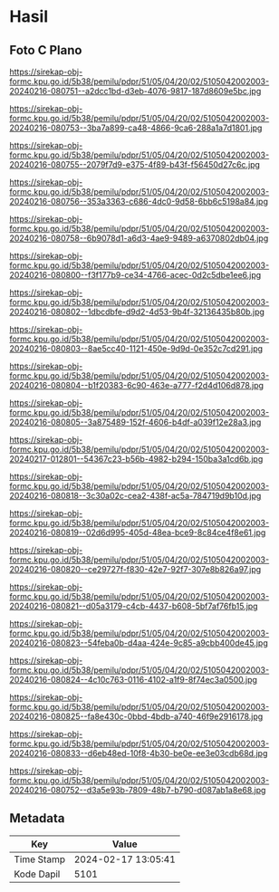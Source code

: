 # Hasil

## Foto C Plano

https://sirekap-obj-formc.kpu.go.id/5b38/pemilu/pdpr/51/05/04/20/02/5105042002003-20240216-080751--a2dcc1bd-d3eb-4076-9817-187d8609e5bc.jpg

https://sirekap-obj-formc.kpu.go.id/5b38/pemilu/pdpr/51/05/04/20/02/5105042002003-20240216-080753--3ba7a899-ca48-4866-9ca6-288a1a7d1801.jpg

https://sirekap-obj-formc.kpu.go.id/5b38/pemilu/pdpr/51/05/04/20/02/5105042002003-20240216-080755--2079f7d9-e375-4f89-b43f-f56450d27c6c.jpg

https://sirekap-obj-formc.kpu.go.id/5b38/pemilu/pdpr/51/05/04/20/02/5105042002003-20240216-080756--353a3363-c686-4dc0-9d58-6bb6c5198a84.jpg

https://sirekap-obj-formc.kpu.go.id/5b38/pemilu/pdpr/51/05/04/20/02/5105042002003-20240216-080758--6b9078d1-a6d3-4ae9-9489-a6370802db04.jpg

https://sirekap-obj-formc.kpu.go.id/5b38/pemilu/pdpr/51/05/04/20/02/5105042002003-20240216-080800--f3f177b9-ce34-4766-acec-0d2c5dbe1ee6.jpg

https://sirekap-obj-formc.kpu.go.id/5b38/pemilu/pdpr/51/05/04/20/02/5105042002003-20240216-080802--1dbcdbfe-d9d2-4d53-9b4f-32136435b80b.jpg

https://sirekap-obj-formc.kpu.go.id/5b38/pemilu/pdpr/51/05/04/20/02/5105042002003-20240216-080803--8ae5cc40-1121-450e-9d9d-0e352c7cd291.jpg

https://sirekap-obj-formc.kpu.go.id/5b38/pemilu/pdpr/51/05/04/20/02/5105042002003-20240216-080804--b1f20383-6c90-463e-a777-f2d4d106d878.jpg

https://sirekap-obj-formc.kpu.go.id/5b38/pemilu/pdpr/51/05/04/20/02/5105042002003-20240216-080805--3a875489-152f-4606-b4df-a039f12e28a3.jpg

https://sirekap-obj-formc.kpu.go.id/5b38/pemilu/pdpr/51/05/04/20/02/5105042002003-20240217-012801--54367c23-b56b-4982-b294-150ba3a1cd6b.jpg

https://sirekap-obj-formc.kpu.go.id/5b38/pemilu/pdpr/51/05/04/20/02/5105042002003-20240216-080818--3c30a02c-cea2-438f-ac5a-784719d9b10d.jpg

https://sirekap-obj-formc.kpu.go.id/5b38/pemilu/pdpr/51/05/04/20/02/5105042002003-20240216-080819--02d6d995-405d-48ea-bce9-8c84ce4f8e61.jpg

https://sirekap-obj-formc.kpu.go.id/5b38/pemilu/pdpr/51/05/04/20/02/5105042002003-20240216-080820--ce29727f-f830-42e7-92f7-307e8b826a97.jpg

https://sirekap-obj-formc.kpu.go.id/5b38/pemilu/pdpr/51/05/04/20/02/5105042002003-20240216-080821--d05a3179-c4cb-4437-b608-5bf7af76fb15.jpg

https://sirekap-obj-formc.kpu.go.id/5b38/pemilu/pdpr/51/05/04/20/02/5105042002003-20240216-080823--54feba0b-d4aa-424e-9c85-a9cbb400de45.jpg

https://sirekap-obj-formc.kpu.go.id/5b38/pemilu/pdpr/51/05/04/20/02/5105042002003-20240216-080824--4c10c763-0116-4102-a1f9-8f74ec3a0500.jpg

https://sirekap-obj-formc.kpu.go.id/5b38/pemilu/pdpr/51/05/04/20/02/5105042002003-20240216-080825--fa8e430c-0bbd-4bdb-a740-46f9e2916178.jpg

https://sirekap-obj-formc.kpu.go.id/5b38/pemilu/pdpr/51/05/04/20/02/5105042002003-20240216-080833--d6eb48ed-10f8-4b30-be0e-ee3e03cdb68d.jpg

https://sirekap-obj-formc.kpu.go.id/5b38/pemilu/pdpr/51/05/04/20/02/5105042002003-20240216-080752--d3a5e93b-7809-48b7-b790-d087ab1a8e68.jpg


## Metadata

| Key        | Value               |
| ---------- | ------------------- |
| Time Stamp | 2024-02-17 13:05:41 |
| Kode Dapil | 5101                |



